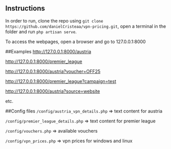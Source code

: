 ## Instructions

In order to run, clone the repo using `git clone https://github.com/danielCristeaa/vpn-pricing.git`, open a terminal in the folder and run `php artisan serve`.

To access the webpages, open a browser and go to 127.0.0.1:8000

##Examples
http://127.0.0.1:8000/austria

http://127.0.0.1:8000/premier_league

http://127.0.0.1:8000/austria?voucher=OFF25

http://127.0.0.1:8000/premier_league?campaign=test

http://127.0.0.1:8000/austria?source=website

etc.

##Config files
`/config/austria_vpn_details.php` => text content for austria

`/config/premier_league_details.php` => text content for premier league

`/config/vouchers.php` => available vouchers

`/config/vpn_prices.php` => vpn prices for windows and linux
